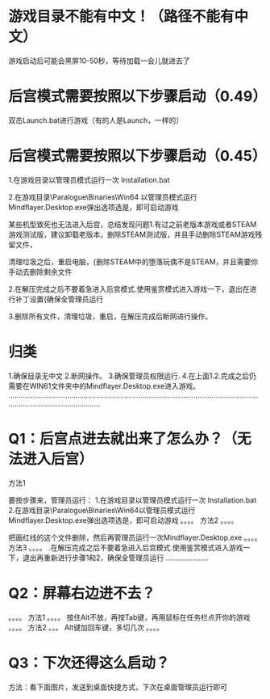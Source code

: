 # 
# 游戏目录不能有中文！（路径不能有中文）

游戏启动后可能会黑屏10-50秒，等待加载一会儿就进去了
# 后宫模式需要按照以下步骤启动（0.49）
双击Launch.bat进行游戏（有的人是Launch，一样的）
# 后宫模式需要按照以下步骤启动（0.45）

1.在游戏目录以管理员模式运行一次 Installation.bat

2.在游戏目录\Paralogue\Binaries\Win64 以管理员模式运行 Mindflayer.Desktop.exe弹出选项选是，即可启动游戏

某些机型致死也无法进入后宫，总结发现问题1.有过之前老版本游戏或者STEAM游戏测试版，建议卸载老版本，删除STEAM测试版，并且手动删除STEAM游戏残留文件，

清理垃圾之后，重启电脑，{删除STEAM中的堕落玩偶不是STEAM，并且需要你手动去删除剩余文件

2.在解压完成之后不要着急进入后宫模式.使用鉴赏模式进入游戏一下，退出在进行补丁设置{确保全管理员运行

3.删除所有文件，清理垃圾，重启，在解压完成后断网进行操作。

# 归类
1.确保目录无中文
2.断网操作。
3.确保管理员权限运行.
4.在上面1.2.完成之后仍需要在WIN61文件夹中的Mindflayer.Desktop.exe进入游戏。
……………………………………………………………………………………………………………………………………………………
# Q1：后宫点进去就出来了怎么办？（无法进入后宫）
方法1

要按步骤来，管理员运行：
1.在游戏目录以管理员模式运行一次 Installation.bat
2.在游戏目录\Paralogue\Binaries\Win64以管理员模式运行Mindflayer.Desktop.exe弹出选项选是，即可启动游戏
。。。。
方法2
。。。。

把画红线的这个文件删除，然后再管理员运行一次Mindflayer.Desktop.exe
。。。。
方法3
。。。。
.在解压完成之后不要着急进入后宫模式.使用鉴赏模式进入游戏一下，退出再重新进行步骤1和2，确保全管理员运行
…………………
# Q2：屏幕右边进不去？
。。。。
方法1
。。。。
按住Alt不放，再按Tab键，再用鼠标在任务栏点开你的游戏
。。。。
方法2
。。。
Alt键加回车键，多切几次
。。。。
# Q3：下次还得这么启动？
方法：看下面图片，发送到桌面快捷方式，下次在桌面管理员运行即可

